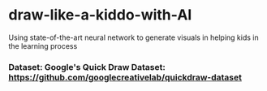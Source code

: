 # draw-like-a-kiddo-with-AI
Using state-of-the-art neural network to generate visuals in helping kids in the learning process 


### Dataset: Google's Quick Draw Dataset: https://github.com/googlecreativelab/quickdraw-dataset